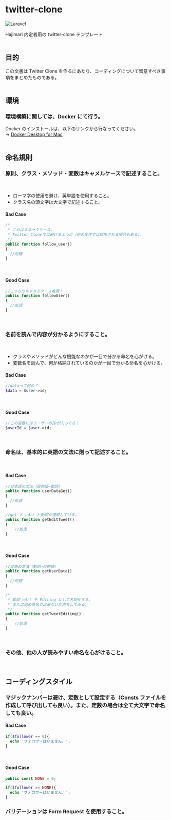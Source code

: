 # twitter-clone

![Laravel](https://www.unagino-nedoko.com/wp-content/uploads/2021/10/logo_Laravel.png)

Hajimari 内定者用の twitter-clone テンプレート
<br/>
<br/>

## 目的

この文書は Twitter Clone を作るにあたり、コーディングについて留意すべき事項をまとめたものである。
<br/>
<br/>

## 環境

### 環境構築に関しては、Docker にて行う。

Docker のインストールは、以下のリンクから行なってください。<br/>
→ [Docker Desktop for Mac](https://docs.docker.com/desktop/mac/install/)
<br/>
<br/>

## 命名規則

### 原則、クラス・メソッド・変数はキャメルケースで記述すること。

<br/>

- ローマ字の使用を避け、英単語を使用すること。
- クラス名の頭文字は大文字で記述すること。

#### Bad Case

```php
/*
 * これはスネークケース。
 * Twitter Cloneでは避けるように（他の案件では採用される場合もある）。
 */
public function follow_user()
{
  //処理
}
```

<br/>

#### Good Case

```php
//こっちのキャメルケース推奨！
public function followUser()
{
  //処理
}
```

<br/>

### 名前を読んで内容が分かるようにすること。

<br/>

- クラスやメソッドがどんな機能なのかが一目で分かる命名を心がける。
- 変数名を読んで、何が格納されているのかが一目で分かる命名を心がける。

#### Bad Case

```php
//dataって何の？
$data = $user->id;
```

<br/>

#### Good Case

```php
//この変数にはユーザーのIDが入ってる！
$userId = $user->id;
```

<br/>

### 命名は、基本的に英語の文法に則って記述すること。

<br/>

#### Bad Case

```php
//日本語の文法（目的語→動詞）
public function userDataGet()
{
  //処理
}

//get と edit と動詞が連続している。
public function getEditTweet()
{
    //処理
}
```

<br/>

#### Good Case

```php
//英語の文法（動詞→目的語）
public function getUserData()
{
  //処理
}

/*
 * 動詞 edit を Editing にして名詞化する。
 * または他の命名が出来ないか再考してみる。
 */
public function getTweetEditing()
{
    //処理
}
```

<br/>

### その他、他の人が読みやすい命名を心がけること。

<br/>

## コーディングスタイル

### マジックナンバーは避け、定数として設定する（Consts ファイルを作成して呼び出しても良い）。また、定数の場合は全て大文字で命名しても良い。

#### Bad Case

```php
if($follower == 0){
  echo 'フォロワーはいません。';
}
```

<br/>

#### Good Case

```php
public const NONE = 0;

if($follower == NONE){
  echo 'フォロワーはいません。';
}
```

### バリデーションは Form Request を使用すること。

